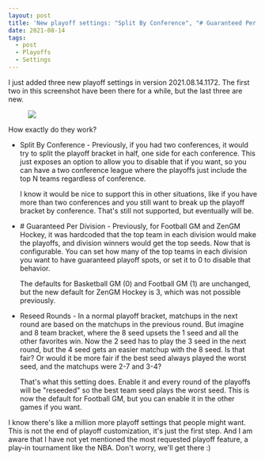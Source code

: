 ```yaml
---
layout: post
title: 'New playoff settings: "Split By Conference", "# Guaranteed Per Division", and "Reseed Rounds"'
date: 2021-08-14
tags:
  - post
  - Playoffs
  - Settings
---
```


I just added three new playoff settings in version 2021.08.14.1172. The first two in this screenshot have been there for a while, but the last three are new.

<figure><a href="/files/playoff-settings.png"><img src="/files/playoff-settings.png" class="img-fluid"></a></figure>

How exactly do they work?

<!--more-->

- <span class="text-highlight">Split By Conference</span> - Previously, if you had two conferences, it would try to split the playoff bracket in half, one side for each conference. This just exposes an option to allow you to disable that if you want, so you can have a two conference league where the playoffs just include the top N teams regardless of conference.

  I know it would be nice to support this in other situations, like if you have more than two conferences and you still want to break up the playoff bracket by conference. That's still not supported, but eventually will be.

- <span class="text-highlight"># Guaranteed Per Division</span> - Previously, for Football GM and ZenGM Hockey, it was hardcoded that the top team in each division would make the playoffs, and division winners would get the top seeds. Now that is configurable. You can set how many of the top teams in each division you want to have guaranteed playoff spots, or set it to 0 to disable that behavior.

  The defaults for Basketball GM (0) and Football GM (1) are unchanged, but the new default for ZenGM Hockey is 3, which was not possible previously.

- <span class="text-highlight">Reseed Rounds</span> - In a normal playoff bracket, matchups in the next round are based on the matchups in the previous round. But imagine and 8 team bracket, where the 8 seed upsets the 1 seed and all the other favorites win. Now the 2 seed has to play the 3 seed in the next round, but the 4 seed gets an easier matchup with the 8 seed. Is that fair? Or would it be more fair if the best seed always played the worst seed, and the matchups were 2-7 and 3-4?

  That's what this setting does. Enable it and every round of the playoffs will be "reseeded" so the best team seed plays the worst seed. This is now the default for Football GM, but you can enable it in the other games if you want.

I know there's like a million more playoff settings that people might want. This is not the end of playoff customization, it's just the first step. And I am aware that I have not yet mentioned the most requested playoff feature, a play-in tournament like the NBA. Don't worry, we'll get there :)
